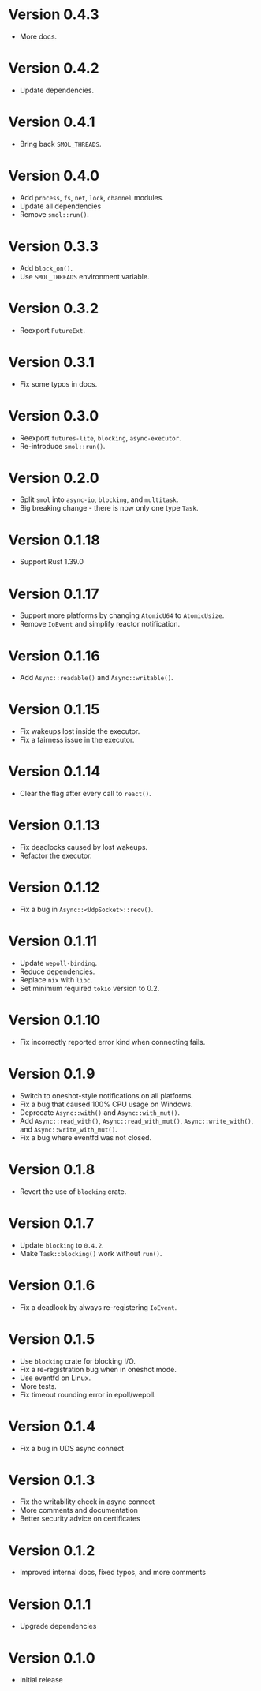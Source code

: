 # Version 0.4.3

- More docs.

# Version 0.4.2

- Update dependencies.

# Version 0.4.1

- Bring back `SMOL_THREADS`.

# Version 0.4.0

- Add `process`, `fs`, `net`, `lock`, `channel` modules.
- Update all dependencies
- Remove `smol::run()`.

# Version 0.3.3

- Add `block_on()`.
- Use `SMOL_THREADS` environment variable.

# Version 0.3.2

- Reexport `FutureExt`.

# Version 0.3.1

- Fix some typos in docs.

# Version 0.3.0

- Reexport `futures-lite`, `blocking`, `async-executor`.
- Re-introduce `smol::run()`.

# Version 0.2.0

- Split `smol` into `async-io`, `blocking`, and `multitask`.
- Big breaking change - there is now only one type `Task`.

# Version 0.1.18

- Support Rust 1.39.0

# Version 0.1.17

- Support more platforms by changing `AtomicU64` to `AtomicUsize`.
- Remove `IoEvent` and simplify reactor notification.

# Version 0.1.16

- Add `Async::readable()` and `Async::writable()`.

# Version 0.1.15

- Fix wakeups lost inside the executor.
- Fix a fairness issue in the executor.

# Version 0.1.14

- Clear the flag after every call to `react()`.

# Version 0.1.13

- Fix deadlocks caused by lost wakeups.
- Refactor the executor.

# Version 0.1.12

- Fix a bug in `Async::<UdpSocket>::recv()`.

# Version 0.1.11

- Update `wepoll-binding`.
- Reduce dependencies.
- Replace `nix` with `libc`.
- Set minimum required `tokio` version to 0.2.

# Version 0.1.10

- Fix incorrectly reported error kind when connecting fails.

# Version 0.1.9

- Switch to oneshot-style notifications on all platforms.
- Fix a bug that caused 100% CPU usage on Windows.
- Deprecate `Async::with()` and `Async::with_mut()`.
- Add `Async::read_with()`, `Async::read_with_mut()`,
  `Async::write_with()`, and `Async::write_with_mut()`.
- Fix a bug where eventfd was not closed.

# Version 0.1.8

- Revert the use of `blocking` crate.

# Version 0.1.7

- Update `blocking` to `0.4.2`.
- Make `Task::blocking()` work without `run()`.

# Version 0.1.6

- Fix a deadlock by always re-registering `IoEvent`.

# Version 0.1.5

- Use `blocking` crate for blocking I/O.
- Fix a re-registration bug when in oneshot mode.
- Use eventfd on Linux.
- More tests.
- Fix timeout rounding error in epoll/wepoll.

# Version 0.1.4

- Fix a bug in UDS async connect

# Version 0.1.3

- Fix the writability check in async connect
- More comments and documentation
- Better security advice on certificates

# Version 0.1.2

- Improved internal docs, fixed typos, and more comments

# Version 0.1.1

- Upgrade dependencies

# Version 0.1.0

- Initial release
